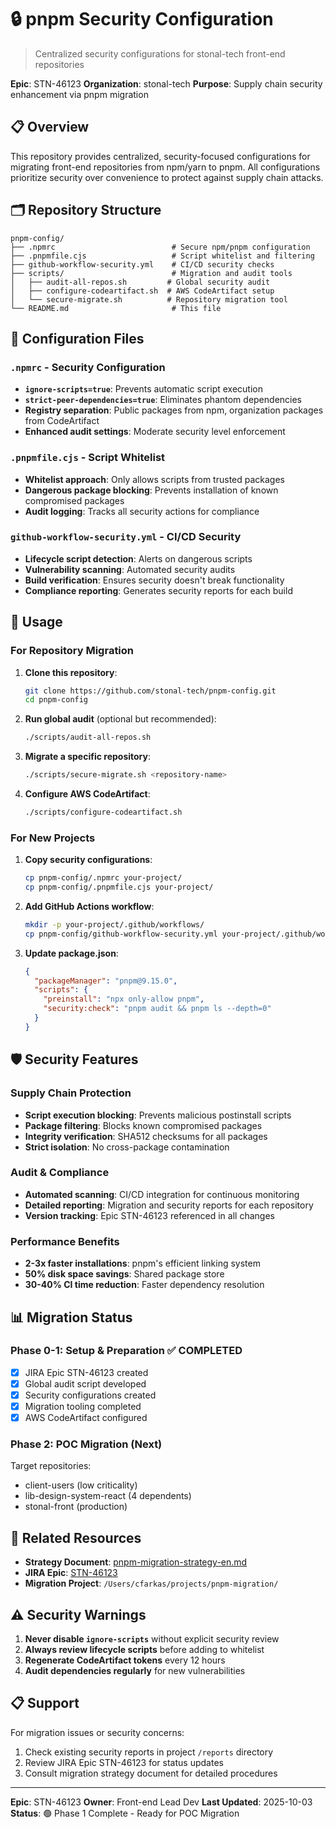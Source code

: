# 🔒 pnpm Security Configuration

> Centralized security configurations for stonal-tech front-end repositories

**Epic**: STN-46123
**Organization**: stonal-tech
**Purpose**: Supply chain security enhancement via pnpm migration

## 📋 Overview

This repository provides centralized, security-focused configurations for migrating front-end repositories from npm/yarn to pnpm. All configurations prioritize security over convenience to protect against supply chain attacks.

## 🗂️ Repository Structure

```
pnpm-config/
├── .npmrc                          # Secure npm/pnpm configuration
├── .pnpmfile.cjs                   # Script whitelist and filtering
├── github-workflow-security.yml    # CI/CD security checks
├── scripts/                        # Migration and audit tools
│   ├── audit-all-repos.sh         # Global security audit
│   ├── configure-codeartifact.sh  # AWS CodeArtifact setup
│   └── secure-migrate.sh          # Repository migration tool
└── README.md                       # This file
```

## 🔧 Configuration Files

### `.npmrc` - Security Configuration
- **`ignore-scripts=true`**: Prevents automatic script execution
- **`strict-peer-dependencies=true`**: Eliminates phantom dependencies
- **Registry separation**: Public packages from npm, organization packages from CodeArtifact
- **Enhanced audit settings**: Moderate security level enforcement

### `.pnpmfile.cjs` - Script Whitelist
- **Whitelist approach**: Only allows scripts from trusted packages
- **Dangerous package blocking**: Prevents installation of known compromised packages
- **Audit logging**: Tracks all security actions for compliance

### `github-workflow-security.yml` - CI/CD Security
- **Lifecycle script detection**: Alerts on dangerous scripts
- **Vulnerability scanning**: Automated security audits
- **Build verification**: Ensures security doesn't break functionality
- **Compliance reporting**: Generates security reports for each build

## 🚀 Usage

### For Repository Migration

1. **Clone this repository**:
   ```bash
   git clone https://github.com/stonal-tech/pnpm-config.git
   cd pnpm-config
   ```

2. **Run global audit** (optional but recommended):
   ```bash
   ./scripts/audit-all-repos.sh
   ```

3. **Migrate a specific repository**:
   ```bash
   ./scripts/secure-migrate.sh <repository-name>
   ```

4. **Configure AWS CodeArtifact**:
   ```bash
   ./scripts/configure-codeartifact.sh
   ```

### For New Projects

1. **Copy security configurations**:
   ```bash
   cp pnpm-config/.npmrc your-project/
   cp pnpm-config/.pnpmfile.cjs your-project/
   ```

2. **Add GitHub Actions workflow**:
   ```bash
   mkdir -p your-project/.github/workflows/
   cp pnpm-config/github-workflow-security.yml your-project/.github/workflows/
   ```

3. **Update package.json**:
   ```json
   {
     "packageManager": "pnpm@9.15.0",
     "scripts": {
       "preinstall": "npx only-allow pnpm",
       "security:check": "pnpm audit && pnpm ls --depth=0"
     }
   }
   ```

## 🛡️ Security Features

### Supply Chain Protection
- **Script execution blocking**: Prevents malicious postinstall scripts
- **Package filtering**: Blocks known compromised packages
- **Integrity verification**: SHA512 checksums for all packages
- **Strict isolation**: No cross-package contamination

### Audit & Compliance
- **Automated scanning**: CI/CD integration for continuous monitoring
- **Detailed reporting**: Migration and security reports for each repository
- **Version tracking**: Epic STN-46123 referenced in all changes

### Performance Benefits
- **2-3x faster installations**: pnpm's efficient linking system
- **50% disk space savings**: Shared package store
- **30-40% CI time reduction**: Faster dependency resolution

## 📊 Migration Status

### Phase 0-1: Setup & Preparation ✅ COMPLETED
- [x] JIRA Epic STN-46123 created
- [x] Global audit script developed
- [x] Security configurations created
- [x] Migration tooling completed
- [x] AWS CodeArtifact configured

### Phase 2: POC Migration (Next)
Target repositories:
- client-users (low criticality)
- lib-design-system-react (4 dependents)
- stonal-front (production)

## 🔗 Related Resources

- **Strategy Document**: [pnpm-migration-strategy-en.md](../pnpm-migration-strategy-en.md)
- **JIRA Epic**: [STN-46123](https://stonal-tech.atlassian.net/browse/STN-46123)
- **Migration Project**: `/Users/cfarkas/projects/pnpm-migration/`

## ⚠️ Security Warnings

1. **Never disable `ignore-scripts`** without explicit security review
2. **Always review lifecycle scripts** before adding to whitelist
3. **Regenerate CodeArtifact tokens** every 12 hours
4. **Audit dependencies regularly** for new vulnerabilities

## 📋 Support

For migration issues or security concerns:
1. Check existing security reports in project `/reports` directory
2. Review JIRA Epic STN-46123 for status updates
3. Consult migration strategy document for detailed procedures

---

**Epic**: STN-46123
**Owner**: Front-end Lead Dev
**Last Updated**: 2025-10-03
**Status**: 🟢 Phase 1 Complete - Ready for POC Migration